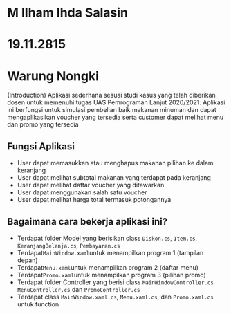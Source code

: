 ﻿# M Ilham Ihda Salasin
# 19.11.2815

# Warung Nongki
(Introduction)
Aplikasi sederhana sesuai studi kasus yang telah diberikan dosen untuk memenuhi tugas UAS Pemrograman Lanjut 2020/2021. Aplikasi ini berfungsi untuk simulasi pembelian baik makanan minuman dan dapat mengaplikasikan voucher yang tersedia serta customer dapat melihat menu dan promo yang tersedia
## Fungsi Aplikasi
-   User dapat memasukkan atau menghapus makanan pilihan ke dalam keranjang
-   User dapat melihat subtotal makanan yang terdapat pada keranjang
-   User dapat melihat daftar voucher yang ditawarkan
-   User dapat menggunakan salah satu voucher
-   User dapat melihat harga total termasuk potongannya
## Bagaimana cara bekerja aplikasi ini?
-   Terdapat folder Model yang berisikan class  `Diskon.cs`, `Item.cs`, `KeranjangBelanja.cs`, `Pembayaran.cs`
-   Terdapat`MainWindow.xaml`untuk menampilkan program 1 (tampilan depan)
-   Terdapat`Menu.xaml`untuk menampilkan program 2 (daftar menu)
-   Terdapat`Promo.xaml`untuk menampilkan program 3 (pilihan promo)
-   Terdapat folder Controller yang berisi class  `MainWindowController.cs`  `MenuController.cs`  dan  `PromoController.cs`
-   Terdapat class `MainWindow.xaml.cs`, `Menu.xaml.cs`, dan `Promo.xaml.cs`  untuk function

